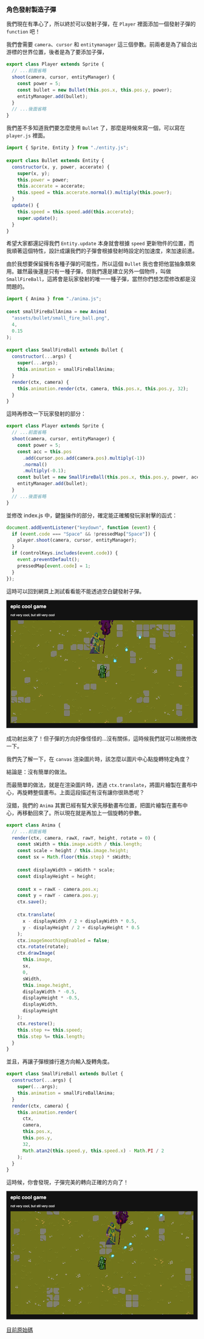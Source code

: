 
### 角色發射製造子彈

我們現在有準心了，所以終於可以發射子彈，在 `Player` 裡面添加一個發射子彈的 `function` 吧！

我們會需要 `camera`、`cursor` 和 `entitymanager` 這三個參數。前兩者是為了組合出游標的世界位置，後者是為了要添加子彈，

```js
export class Player extends Sprite {
  // ...前面省略
  shoot(camera, cursor, entityManager) {
    const power = 5;
    const bullet = new Bullet(this.pos.x, this.pos.y, power);
    entityManager.add(bullet);
  }
  // ...後面省略
}
```

我們差不多知道我們要怎麼使用 `Bullet` 了，那麼是時候來寫一個，可以寫在 `player.js` 裡面。

```js
import { Sprite, Entity } from "./entity.js";

export class Bullet extends Entity {
  constructor(x, y, power, accerate) {
    super(x, y);
    this.power = power;
    this.accerate = accerate;
    this.speed = this.accerate.normal().multiply(this.power);
  }
  update() {
    this.speed = this.speed.add(this.accerate);
    super.update();
  }
}
```

希望大家都還記得我們 `Entity.update` 本身就會根據 `speed` 更新物件的位置，而我順著這個特性，設計成讓我們的子彈會根據發射時設定的加速度，來加速前進。

由於我想要保留擁有各種子彈的可能性，所以這個 `Bullet` 我也會把他當抽象類來用。雖然最後還是只有一種子彈，但我們還是建立另外一個物件，叫做 `SmallFireBall`，這將會是玩家發射的唯一一種子彈，當然你們想怎麼修改都是沒問題的。

```js
import { Anima } from "./anima.js";

const smallFireBallAnima = new Anima(
  "assets/bullet/small_fire_ball.png",
  4,
  0.15
);

export class SmallFireBall extends Bullet {
  constructor(...args) {
    super(...args);
    this.animation = smallFireBallAnima;
  }
  render(ctx, camera) {
    this.animation.render(ctx, camera, this.pos.x, this.pos.y, 32);
  }
}
```

這時再修改一下玩家發射的部分：

```js
export class Player extends Sprite {
  // ...前面省略
  shoot(camera, cursor, entityManager) {
    const power = 5;
    const acc = this.pos
      .add(cursor.pos.add(camera.pos).multiply(-1))
      .normal()
      .multiply(-0.1);
    const bullet = new SmallFireBall(this.pos.x, this.pos.y, power, acc);
    entityManager.add(bullet);
  }
  // ...後面省略
}
```

並修改 index.js 中，鍵盤操作的部分，確定能正確觸發玩家射擊的函式：

```js
document.addEventListener("keydown", function (event) {
  if (event.code === "Space" && !pressedMap["Space"]) {
    player.shoot(camera, cursor, entityManager);
  }
  if (controlKeys.includes(event.code)) {
    event.preventDefault();
    pressedMap[event.code] = 1;
  }
});
```

這時可以回到網頁上測試看看能不能透過空白鍵發射子彈。

![shoot some glitch bullet](/pictures/shoot_some_glitch_bullet.png)

成功射出來了！但子彈的方向好像怪怪的...沒有關係，這時候我們就可以稍微修改一下。

我們先了解一下，在 `canvas` 渲染圖片時，該怎麼以圖片中心點旋轉特定角度？

結論是：沒有簡單的做法。

而最簡單的做法，就是在渲染圖片時，透過 `ctx.translate`，將圖片繪製在畫布中心，再旋轉整個畫布。上面這段描述有沒有讓你很熟悉呢？

沒錯，我們的 `Anima` 其實已經有幫大家先移動畫布位置，把圖片繪製在畫布中心，再移動回來了。所以現在就是再加上一個旋轉的參數。

```js
export class Anima {
  // ...前面省略
  render(ctx, camera, rawX, rawY, height, rotate = 0) {
    const sWidth = this.image.width / this.length;
    const scale = height / this.image.height;
    const sx = Math.floor(this.step) * sWidth;

    const displayWidth = sWidth * scale;
    const displayHeight = height;

    const x = rawX - camera.pos.x;
    const y = rawY - camera.pos.y;
    ctx.save();

    ctx.translate(
      x - displayWidth / 2 + displayWidth * 0.5,
      y - displayHeight / 2 + displayHeight * 0.5
    );
    ctx.imageSmoothingEnabled = false;
    ctx.rotate(rotate);
    ctx.drawImage(
      this.image,
      sx,
      0,
      sWidth,
      this.image.height,
      displayWidth * -0.5,
      displayHeight * -0.5,
      displayWidth,
      displayHeight
    );
    ctx.restore();
    this.step += this.speed;
    this.step %= this.length;
  }
}
```

並且，再讓子彈根據行進方向輸入旋轉角度。

```js
export class SmallFireBall extends Bullet {
  constructor(...args) {
    super(...args);
    this.animation = smallFireBallAnima;
  }
  render(ctx, camera) {
    this.animation.render(
      ctx,
      camera,
      this.pos.x,
      this.pos.y,
      32,
      Math.atan2(this.speed.y, this.speed.x) - Math.PI / 2
    );
  }
}
```

這時候，你會發現，子彈完美的轉向正確的方向了！

![bullet rotate](/pictures/bullet_rotate.png)

[目前原始碼](https://github.com/coding-impact/coding-impact.github.io/blob/main/saves/shoot_bullet)
